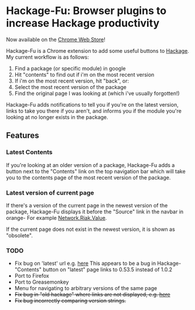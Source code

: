 # Hackage-Fu: Browser plugins to increase Hackage productivity

Now available on the [Chrome Web Store][webstore]!

Hackage-Fu is a Chrome extension to add some useful buttons to
[Hackage][hackage]. My current workflow is as follows:

1. Find a package (or specific module) in google
2. Hit "contents" to find out if i'm on the most recent version
3. If i'm on the most recent version, hit "back", or:
4. Select the most recent version of the package
5. Find the original page I was looking at (which i've usually forgotten!)

Hackage-Fu adds notifications to tell you if you're on the latest version,
links to take you there if you aren't, and informs you if the module you're
looking at no longer exists in the package.

## Features

### Latest Contents

If you're looking at an older version of a package, Hackage-Fu adds a button next
to the "Contents" link on the top navigation bar which will take you to the
contents page of the most recent version of the package.

### Latest version of current page

If there's a version of the current page in the newest version of the package,
Hackage-Fu displays it before the "Source" link in the navbar in orange-
For example [Network.Riak.Value][example-newer-page].

If the current page does not exist in the newest version, it is shown as
"obsolete".

### TODO

* Fix bug on 'latest' url e.g. [here][latest-url-bug]
  This appears to be a bug in Hackage- "Contents" button on "latest" page
  links to 0.53.5 instead of 1.0.2
* Port to Firefox
* Port to Greasemonkey
* Menu for navigating to arbitrary versions of the same page
* <del>Fix bug in "old hackage" where links are not displayed, e.g. [here][old-hackage]</del>
* <del>Fix bug incorrectly comparing version strings.</del>

[hackage]: http://hackage.haskell.org/packages/hackage.html
[example-newer-page]: http://hackage.haskell.org/packages/archive/riak/0.6.0.0/doc/html/Network-Riak-Value.html
[webstore]: https://chrome.google.com/webstore/detail/hackage-fu/dnpldbohleinhdgfnhlkofpgkdcfcfmf/related
[old-hackage]: http://hackage.haskell.org/packages/archive/bytestring/0.9.0.4/doc/html/Data-ByteString-Lazy.html
[latest-url-bug]: http://hackage.haskell.org/packages/archive/category-extras/latest/doc/html/Control-Functor-Zip.html
